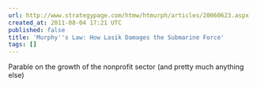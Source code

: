 ```yaml
---
url: http://www.strategypage.com/htmw/htmurph/articles/20060623.aspx
created_at: 2011-08-04 17:21 UTC
published: false
title: 'Murphy''s Law: How Lasik Damages the Submarine Force'
tags: []
---
```


Parable on the growth of the nonprofit sector (and pretty much anything else)
